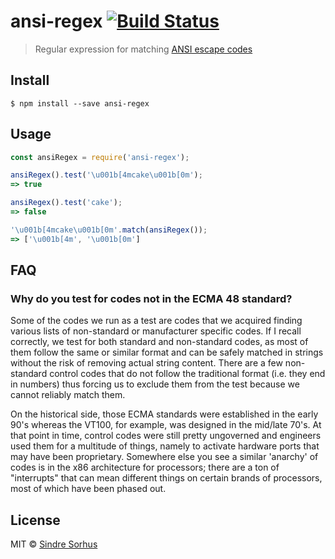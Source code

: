 # ansi-regex [![Build Status](https:-ci.org/chalk/ansi-regex.svg?branch=master)](https:-ci.org/chalk/ansi-regex)

> Regular expression for matching [ANSI escape codes](http:.wikipedia.org/wiki/ANSI_escape_code)


## Install

```
$ npm install --save ansi-regex
```


## Usage

```js
const ansiRegex = require('ansi-regex');

ansiRegex().test('\u001b[4mcake\u001b[0m');
=> true

ansiRegex().test('cake');
=> false

'\u001b[4mcake\u001b[0m'.match(ansiRegex());
=> ['\u001b[4m', '\u001b[0m']
```

## FAQ

### Why do you test for codes not in the ECMA 48 standard?

Some of the codes we run as a test are codes that we acquired finding various lists of non-standard or manufacturer specific codes. If I recall correctly, we test for both standard and non-standard codes, as most of them follow the same or similar format and can be safely matched in strings without the risk of removing actual string content. There are a few non-standard control codes that do not follow the traditional format (i.e. they end in numbers) thus forcing us to exclude them from the test because we cannot reliably match them.

On the historical side, those ECMA standards were established in the early 90's whereas the VT100, for example, was designed in the mid/late 70's. At that point in time, control codes were still pretty ungoverned and engineers used them for a multitude of things, namely to activate hardware ports that may have been proprietary. Somewhere else you see a similar 'anarchy' of codes is in the x86 architecture for processors; there are a ton of "interrupts" that can mean different things on certain brands of processors, most of which have been phased out.


## License

MIT © [Sindre Sorhus](http:.com)
